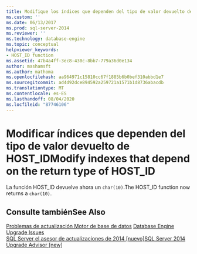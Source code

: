 ```yaml
---
title: Modifique los índices que dependen del tipo de valor devuelto de HOST_ID | Microsoft Docs
ms.custom: ''
ms.date: 06/13/2017
ms.prod: sql-server-2014
ms.reviewer: ''
ms.technology: database-engine
ms.topic: conceptual
helpviewer_keywords:
- HOST_ID function
ms.assetid: 47b4a4ff-3ec8-430c-8bb7-779a36d0e134
author: mashamsft
ms.author: mathoma
ms.openlocfilehash: aa964971c15810cc67f1885b6b0bef310abbd1e7
ms.sourcegitcommit: ad4d92dce894592a259721a1571b1d8736abacdb
ms.translationtype: MT
ms.contentlocale: es-ES
ms.lasthandoff: 08/04/2020
ms.locfileid: "87746106"
---
```

# <a name="modify-indexes-that-depend-on-the-return-type-of-host_id"></a><span data-ttu-id="a0a8b-102">Modificar índices que dependen del tipo de valor devuelto de HOST_ID</span><span class="sxs-lookup"><span data-stu-id="a0a8b-102">Modify indexes that depend on the return type of HOST_ID</span></span>
  <span data-ttu-id="a0a8b-103">La función HOST_ID devuelve ahora un `char(10)`.</span><span class="sxs-lookup"><span data-stu-id="a0a8b-103">The HOST_ID function now returns a `char(10)`.</span></span>  
  
## <a name="see-also"></a><span data-ttu-id="a0a8b-104">Consulte también</span><span class="sxs-lookup"><span data-stu-id="a0a8b-104">See Also</span></span>  
 <span data-ttu-id="a0a8b-105">[Problemas de actualización Motor de base de datos](../../../2014/sql-server/install/database-engine-upgrade-issues.md) </span><span class="sxs-lookup"><span data-stu-id="a0a8b-105">[Database Engine Upgrade Issues](../../../2014/sql-server/install/database-engine-upgrade-issues.md) </span></span>  
 [<span data-ttu-id="a0a8b-106">SQL Server el asesor de actualizaciones de 2014 &#91;nuevo&#93;</span><span class="sxs-lookup"><span data-stu-id="a0a8b-106">SQL Server 2014 Upgrade Advisor &#91;new&#93;</span></span>](sql-server-2014-upgrade-advisor.md)  
  
  
